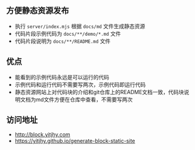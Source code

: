 
## 方便静态资源发布

- 执行 `server/index.mjs` 根据 `docs/md` 文件生成静态资源
- 代码片段示例代码为 `docs/**/demo/*.md` 文件
- 代码片段说明为 `docs/**/README.md` 文件

## 优点

- 能看到的示例代码永远是可以运行的代码
- 示例代码和运行代码不需要写两次，示例代码即运行代码
- 静态资源网站上对代码块的介绍和git仓库上的README文档一致，代码块说明文档为md文件方便在仓库中查看，不需要写两次

## 访问地址

- http://block.yitjhy.com
- https://yitjhy.github.io/generate-block-static-site

